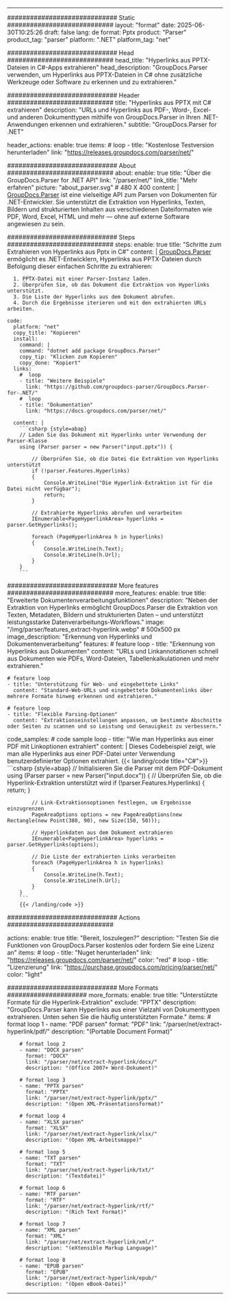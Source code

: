 


---
############################# Static ############################
layout: "format"
date:  2025-06-30T10:25:26
draft: false
lang: de
format: Pptx
product: "Parser"
product_tag: "parser"
platform: ".NET"
platform_tag: "net"

############################# Head ############################
head_title: "Hyperlinks aus PPTX-Dateien in C#-Apps extrahieren"
head_description: "GroupDocs.Parser verwenden, um Hyperlinks aus PPTX-Dateien in C# ohne zusätzliche Werkzeuge oder Software zu erkennen und zu extrahieren."

############################# Header ############################
title: "Hyperlinks aus PPTX mit C# extrahieren" 
description: "URLs und Hyperlinks aus PDF-, Word-, Excel- und anderen Dokumenttypen mithilfe von GroupDocs.Parser in Ihren .NET-Anwendungen erkennen und extrahieren."
subtitle: "GroupDocs.Parser for .NET" 

header_actions:
  enable: true
  items:
    #  loop
    - title: "Kostenlose Testversion herunterladen"
      link: "https://releases.groupdocs.com/parser/net/"
      
############################# About ############################
about:
    enable: true
    title: "Über die GroupDocs.Parser for .NET API"
    link: "/parser/net/"
    link_title: "Mehr erfahren"
    picture: "about_parser.svg" # 480 X 400
    content: |
       [GroupDocs.Parser](/parser/net/) ist eine vielseitige API zum Parsen von Dokumenten für .NET-Entwickler. Sie unterstützt die Extraktion von Hyperlinks, Texten, Bildern und strukturierten Inhalten aus verschiedenen Dateiformaten wie PDF, Word, Excel, HTML und mehr — ohne auf externe Software angewiesen zu sein.

############################# Steps ############################
steps:
    enable: true
    title: "Schritte zum Extrahieren von Hyperlinks aus Pptx in C#"
    content: |
      [GroupDocs.Parser](/parser/net/) ermöglicht es .NET-Entwicklern, Hyperlinks aus PPTX-Dateien durch Befolgung dieser einfachen Schritte zu extrahieren:
      
      1. PPTX-Datei mit einer Parser-Instanz laden.
      2. Überprüfen Sie, ob das Dokument die Extraktion von Hyperlinks unterstützt.
      3. Die Liste der Hyperlinks aus dem Dokument abrufen.
      4. Durch die Ergebnisse iterieren und mit den extrahierten URLs arbeiten.
   
    code:
      platform: "net"
      copy_title: "Kopieren"
      install:
        command: |
        command: "dotnet add package GroupDocs.Parser"
        copy_tip: "Klicken zum Kopieren"
        copy_done: "Kopiert"
      links:
        #  loop
        - title: "Weitere Beispiele"
          link: "https://github.com/groupdocs-parser/GroupDocs.Parser-for-.NET/"
        #  loop
        - title: "Dokumentation"
          link: "https://docs.groupdocs.com/parser/net/"
          
      content: |
        ```csharp {style=abap}
        // Laden Sie das Dokument mit Hyperlinks unter Verwendung der Parser-Klasse
        using (Parser parser = new Parser("input.pptx")) {

            // Überprüfen Sie, ob die Datei die Extraktion von Hyperlinks unterstützt
            if (!parser.Features.Hyperlinks)
            {
                Console.WriteLine("Die Hyperlink-Extraktion ist für die Datei nicht verfügbar");
                return;
            }

            // Extrahierte Hyperlinks abrufen und verarbeiten
            IEnumerable<PageHyperlinkArea> hyperlinks = parser.GetHyperlinks();

            foreach (PageHyperlinkArea h in hyperlinks)
            {
                Console.WriteLine(h.Text);
                Console.WriteLine(h.Url);
            }
        }
        ```  

############################# More features ############################
more_features:
  enable: true
  title: "Erweiterte Dokumentenverarbeitungsfunktionen"
  description: "Neben der Extraktion von Hyperlinks ermöglicht GroupDocs.Parser die Extraktion von Texten, Metadaten, Bildern und strukturierten Daten – und unterstützt leistungsstarke Datenverarbeitungs-Workflows."
  image: "/img/parser/features_extract-hyperlink.webp" # 500x500 px
  image_description: "Erkennung von Hyperlinks und Dokumentenverarbeitung"
  features:
    # feature loop
    - title: "Erkennung von Hyperlinks aus Dokumenten"
      content: "URLs und Linkannotationen schnell aus Dokumenten wie PDFs, Word-Dateien, Tabellenkalkulationen und mehr extrahieren."

    # feature loop
    - title: "Unterstützung für Web- und eingebettete Links"
      content: "Standard-Web-URLs und eingebettete Dokumentenlinks über mehrere Formate hinweg erkennen und extrahieren."

    # feature loop
    - title: "Flexible Parsing-Optionen"
      content: "Extraktionseinstellungen anpassen, um bestimmte Abschnitte oder Seiten zu scannen und so Leistung und Genauigkeit zu verbessern."
      
  code_samples:
    # code sample loop
    - title: "Wie man Hyperlinks aus einer PDF mit Linkoptionen extrahiert"
      content: |
        Dieses Codebeispiel zeigt, wie man alle Hyperlinks aus einer PDF-Datei unter Verwendung benutzerdefinierter Optionen extrahiert.
        {{< landing/code title="C#">}}
        ```csharp {style=abap}
        //  Initialisieren Sie die Parser mit dem PDF-Dokument
        using (Parser parser = new Parser("input.docx"))
        {
            // Überprüfen Sie, ob die Hyperlink-Extraktion unterstützt wird
            if (!parser.Features.Hyperlinks)
            {
                return;
            }

            // Link-Extraktionsoptionen festlegen, um Ergebnisse einzugrenzen
            PageAreaOptions options = new PageAreaOptions(new Rectangle(new Point(380, 90), new Size(150, 50)));

            // Hyperlinkdaten aus dem Dokument extrahieren
            IEnumerable<PageHyperlinkArea> hyperlinks = parser.GetHyperlinks(options);

            // Die Liste der extrahierten Links verarbeiten
            foreach (PageHyperlinkArea h in hyperlinks)
            {
                Console.WriteLine(h.Text);
                Console.WriteLine(h.Url);
            }
        }
        ```
        {{< /landing/code >}}


############################# Actions ############################

actions:
  enable: true
  title: "Bereit, loszulegen?"
  description: "Testen Sie die Funktionen von GroupDocs.Parser kostenlos oder fordern Sie eine Lizenz an"
  items:
    #  loop
    - title: "Nuget herunterladen"
      link: "https://releases.groupdocs.com/parser/net/"
      color: "red"
        #  loop
    - title: "Lizenzierung"
      link: "https://purchase.groupdocs.com/pricing/parser/net/"
      color: "light"


############################# More Formats #####################
more_formats:
    enable: true
    title: "Unterstützte Formate für die Hyperlink-Extraktion"
    exclude: "PPTX"
    description: "GroupDocs.Parser kann Hyperlinks aus einer Vielzahl von Dokumenttypen extrahieren. Unten sehen Sie die häufig unterstützten Formate."
    items: 
        # format loop 1
        - name: "PDF parsen"
          format: "PDF"
          link: "/parser/net/extract-hyperlink/pdf/"
          description: "(Portable Document Format)"
          
        # format loop 2
        - name: "DOCX parsen"
          format: "DOCX"
          link: "/parser/net/extract-hyperlink/docx/"
          description: "(Office 2007+ Word-Dokument)"
          
        # format loop 3
        - name: "PPTX parsen"
          format: "PPTX"
          link: "/parser/net/extract-hyperlink/pptx/"
          description: "(Open XML-Präsentationsformat)"
          
        # format loop 4
        - name: "XLSX parsen"
          format: "XLSX"
          link: "/parser/net/extract-hyperlink/xlsx/"
          description: "(Open XML-Arbeitsmappe)"
          
        # format loop 5
        - name: "TXT parsen"
          format: "TXT"
          link: "/parser/net/extract-hyperlink/txt/"
          description: "(Textdatei)"
          
        # format loop 6
        - name: "RTF parsen"
          format: "RTF"
          link: "/parser/net/extract-hyperlink/rtf/"
          description: "(Rich Text Format)"
          
        # format loop 7
        - name: "XML parsen"
          format: "XML"
          link: "/parser/net/extract-hyperlink/xml/"
          description: "(eXtensible Markup Language)"
          
        # format loop 8
        - name: "EPUB parsen"
          format: "EPUB"
          link: "/parser/net/extract-hyperlink/epub/"
          description: "(Open eBook-Datei)"
         
          

---